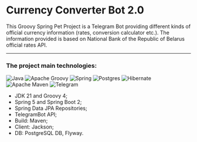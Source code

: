 # Currency Converter Bot 2.0

This Groovy Spring Pet Project is a Telegram Bot providing different kinds of official currency information (rates,
conversion calculator etc.).
The information provided is based on National Bank of the Republic of Belarus official rates API.
___

### The project main technologies:

![Java](https://img.shields.io/badge/java-%23ED8B00.svg?style=for-the-badge&logo=java&logoColor=white)
![Apache Groovy](https://img.shields.io/badge/Apache%20Groovy-4298B8.svg?style=for-the-badge&logo=Apache+Groovy&logoColor=white)
![Spring](https://img.shields.io/badge/spring-%236DB33F.svg?style=for-the-badge&logo=spring&logoColor=white)
![Postgres](https://img.shields.io/badge/postgres-%23316192.svg?style=for-the-badge&logo=postgresql&logoColor=white)
![Hibernate](https://img.shields.io/badge/Hibernate-59666C?style=for-the-badge&logo=Hibernate&logoColor=white)
![Apache Maven](https://img.shields.io/badge/Apache%20Maven-C71A36?style=for-the-badge&logo=Apache%20Maven&logoColor=white)
![Telegram](https://img.shields.io/badge/Telegram-2CA5E0?style=for-the-badge&logo=telegram&logoColor=white)

- JDK 21 and Groovy 4;
- Spring 5 and Spring Boot 2;
- Spring Data JPA Repositories;
- TelegramBot API;
- Build: Maven;
- Client: Jackson;
- DB: PostgreSQL DB, Flyway.
